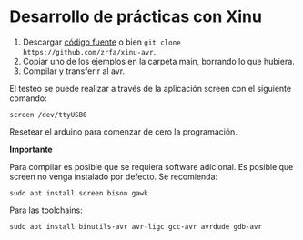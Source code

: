 # Desarrollo de prácticas con Xinu

1. Descargar [código fuente](http://se.fi.uncoma.edu.ar/pse2020/extras/xinu-avr-pse2020.tar.gz) o bien `git clone https://github.com/zrfa/xinu-avr`.
2. Copiar uno de los ejemplos en la carpeta main, borrando lo que hubiera.
3. Compilar y transferir al avr.

El testeo se puede realizar a través de la aplicación
screen con el siguiente comando:

    screen /dev/ttyUSB0

Resetear el arduino para comenzar de cero la programación.

**Importante**

Para compilar es posible que se requiera
software adicional.
Es posible que screen no venga instalado por defecto.
Se recomienda:

    sudo apt install screen bison gawk

Para las toolchains:

    sudo apt install binutils-avr avr-ligc gcc-avr avrdude gdb-avr